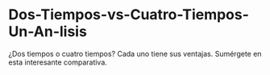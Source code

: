 # Dos-Tiempos-vs-Cuatro-Tiempos-Un-An-lisis
¿Dos tiempos o cuatro tiempos? Cada uno tiene sus ventajas. Sumérgete en esta interesante comparativa. 
